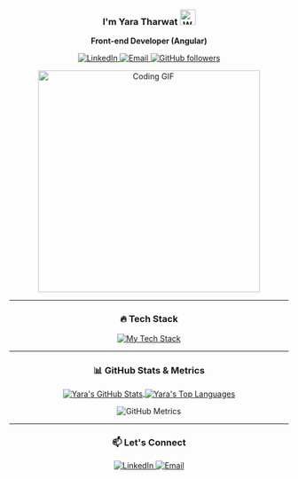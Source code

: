 <h3 align="center">
 I'm Yara Tharwat <img src="https://media.giphy.com/media/hvRJCLFzcasrR4ia7z/giphy.gif" width="28px" alt="Waving hand"/>
</h3>
<p align="center">
  <b>Front-end Developer (Angular)</b>
</p>

<p align="center">
  <a href="https://www.linkedin.com/in/yara-tharwat/" target="_blank">
    <img src="https://img.shields.io/badge/LinkedIn-0077B5?style=for-the-badge&logo=linkedin&logoColor=white" alt="LinkedIn"/>
  </a>
  <a href="mailto:yara2563th@gmail.com">
    <img src="https://img.shields.io/badge/Gmail-yara2563th@gmail.com-D14836?style=for-the-badge&logo=gmail&logoColor=white" alt="Email"/>
  </a>
  <a href="https://github.com/YaraTharw0t?tab=followers">
    <img src="https://img.shields.io/github/followers/YaraTharw0t?style=for-the-badge&logo=github&label=Followers&logoColor=white" alt="GitHub followers"/>
  </a>
</p>

<p align="center">
  <img src="https://media.giphy.com/media/v1.Y2lkPTc5MGI3NjExd2RwbGVhNmh0NG5kYzJvYjhpaHl0NXVjZ296ZmN1eXl4d2xnbG83eCZlcD12MV9pbnRlcm5hbF9naWZfYnlfaWQmY3Q9Zw/qgQUggAC3Pfv687qPC/giphy.gif" alt="Coding GIF" width="400">
</p>

<hr>

<h3 align="center">🔥 Tech Stack</h3>
<p align="center">
  <a href="https://skillicons.dev">
    <img src="https://skillicons.dev/icons?i=angular,typescript,javascript,html,css,scss,bootstrap,tailwind,figma,git" alt="My Tech Stack" />
  </a>
</p>

<hr>

<h3 align="center">📊 GitHub Stats & Metrics</h3>

<p align="center">
  <a href="https://github.com/anuraghazra/github-readme-stats">
    <img align="center" src="https://github-readme-stats.vercel.app/api?username=YaraTharw0t&show_icons=true&theme=dark&hide_border=true&include_all_commits=true&count_private=true&bg_color=0D1117" alt="Yara's GitHub Stats" />
  </a>
  <a href="https://github.com/anuraghazra/github-readme-stats">
    <img align="center" src="https://github-readme-stats.vercel.app/api/top-langs/?username=YaraTharw0t&layout=compact&theme=dark&hide_border=true&bg_color=0D1117" alt="Yara's Top Languages" />
  </a>
</p>

<p align="center">
  <img src="https://metrics.lecoq.io/YaraTharw0t?template=classic&base.header=true&base.activity=true&base.community=true&base.repositories=true&base.metadata=true&lines=true&followup=true&repositories=true&repositories.limit=4&config.timezone=Africa/Cairo" alt="GitHub Metrics" />
</p>

<hr>

<h3 align="center">📫 Let's Connect</h3>
<p align="center">
  <a href="https://www.linkedin.com/in/yara-tharwat/" target="_blank">
    <img src="https://img.shields.io/badge/LinkedIn-0077B5?style=for-the-badge&logo=linkedin&logoColor=white" alt="LinkedIn"/>
  </a>
  <a href="mailto:yara2563th@gmail.com">
    <img src="https://img.shields.io/badge/Gmail-D14836?style=for-the-badge&logo=gmail&logoColor=white" alt="Email"/>
  </a>
</p>
